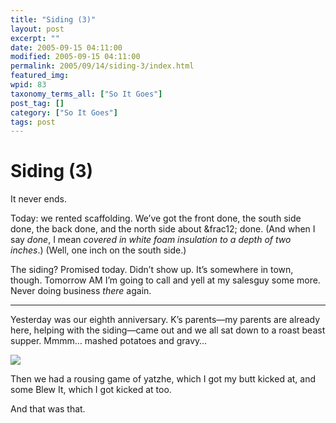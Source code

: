 ```yaml
---
title: "Siding (3)"
layout: post
excerpt: ""
date: 2005-09-15 04:11:00
modified: 2005-09-15 04:11:00
permalink: 2005/09/14/siding-3/index.html
featured_img: 
wpid: 83
taxonomy_terms_all: ["So It Goes"]
post_tag: []
category: ["So It Goes"]
tags: post
---
```


# Siding (3)

It never ends.

Today: we rented scaffolding. We’ve got the front done, the south side done, the back done, and the north side about &amp;frac12; done. (And when I say *done*, I mean *covered in white foam insulation to a depth of two inches*.) (Well, one inch on the south side.)

The siding? Promised today. Didn’t show up. It’s somewhere in town, though. Tomorrow AM I’m going to call and yell at my salesguy some more. Never doing business *there* again.

- - - - - -

Yesterday was our eighth anniversary. K’s parents—my parents are already here, helping with the siding—came out and we all sat down to a roast beast supper. Mmmm… mashed potatoes and gravy…

![](http://static.flickr.com/28/43438105_bc87db45d5_m.jpg)

Then we had a rousing game of yatzhe, which I got my butt kicked at, and some Blew It, which I got kicked at too.

And that was that.